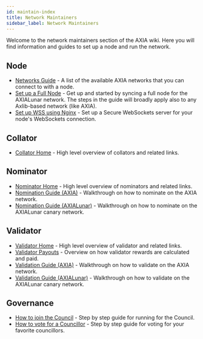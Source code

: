 ```yaml
---
id: maintain-index
title: Network Maintainers
sidebar_label: Network Maintainers
---
```


Welcome to the network maintainers section of the AXIA wiki. Here you will find information and guides to set up a node and run the network.

## Node

- [Networks Guide](maintain-networks) - A list of the available AXIA networks that you can connect to with a node.
- [Set up a Full Node](maintain-sync) - Get up and started by syncing a full node for the AXIALunar network. The steps in the guide will broadly apply also to any Axlib-based network (like AXIA).
- [Set up WSS using Nginx](maintain-wss) - Set up a Secure WebSockets server for your node's WebSockets connection.

## Collator

- [Collator Home](maintain-collator) - High level overview of collators and related links.

## Nominator

- [Nominator Home](maintain-nominator) - High level overview of nominators and related links.
- [Nomination Guide (AXIA)](maintain-guides-how-to-nominate-AXIA) - Walkthrough on how to nominate on the AXIA network.
- [Nomination Guide (AXIALunar)](maintain-guides-how-to-nominate-axialunar) - Walkthrough on how to nominate on the AXIALunar canary network.

## Validator

- [Validator Home](maintain-validator) - High level overview of validator and related links.
- [Validator Payouts](maintain-guides-validator-payout) - Overview on how validator rewards are calculated and paid.
- [Validation Guide (AXIA)](maintain-guides-how-to-validate-AXIA) - Walkthrough on how to validate on the AXIA network.
- [Validation Guide (AXIALunar)](maintain-guides-how-to-validate-axialunar) - Walkthrough on how to validate on the AXIALunar canary network.

## Governance

- [How to join the Council](maintain-guides-how-to-join-council) - Step by step guide for running for the Council.
- [How to vote for a Councillor](maintain-guides-how-to-vote-councillor) - Step by step guide for voting for your favorite councillors.
